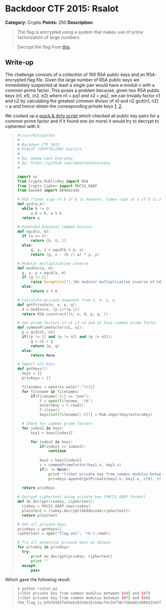 # Backdoor CTF 2015: Rsalot

**Category:** Crypto
**Points:** 250
**Description:** 

> The flag is encrypted using a system that makes use of prime factorization of large numbers. 
>
> Decrypt the flag from [this](challenge/RSALOT.tar.gz).

## Write-up

The challenge consists of a collection of 100 RSA public keys and an RSA-encrypted flag file. Given the large number of RSA public keys we immediately suspected at least a single pair would have a moduli n with a common prime factor. This poses a problem because, given two RSA public keys (n1, e1), (n2, e2) where n1 = p*q1 and n2 = p*q2, we can trivially factor n1 and n2 by calculating the greatest common divisor of n1 and n2 gcd(n1, n2) = p and hence obtain the corresponding private keys [1](https://factorable.net/faq.html), [2](http://www.hyperelliptic.org/tanja/vortraege/facthacks-RSA.pdf).

We cooked up a [quick & dirty script](solution/rsalot.py) which checked all public key pairs for a common prime factor and if it found one (or more) it would try to decrypt to ciphertext with it:

>```python
>#!/usr/bin/python
>#
># Backdoor CTF 2015
># RSALOT (CRYPTO/250) Exploit
>#
># @a: Smoke Leet Everyday
># @u: https://github.com/smokeleeteveryday
>#
>
>import os
>from Crypto.PublicKey import RSA
>from Crypto.Cipher import PKCS1_OAEP
>from base64 import b64decode
>
># GCD (times sign of b if b is nonzero, times sign of a if b is zero)
>def gcd(a,b):
>	while b != 0:
>		a,b = b, a % b
>	return a
>
># Extended Greatest Common Divisor
>def egcd(a, b):
>	if (a == 0):
>		return (b, 0, 1)
>	else:
>		g, y, x = egcd(b % a, a)
>		return (g, x - (b // a) * y, y)
>
># Modular multiplicative inverse
>def modInv(a, m):
>	g, x, y = egcd(a, m)
>	if (g != 1):
>		raise Exception("[-]No modular multiplicative inverse of %d under modulus %d" % (a, m))
>	else:
>		return x % m
>
># Calculate private exponent from n, e, p, q
>def getPrivate(n, e, p, q):
>	d = modInv(e, (p-1)*(q-1))
>	return RSA.construct((n, e, d, p, q, ))
>
># Get prime factors of n1 if n1 and n2 have common prime factor
>def commonPrimeFactor(n1, n2):
>	p = gcd(n1, n2)
>	if((p != 1) and (p != n1) and (p != n2)):
>		q = n1 / p
>		return (p, q)		
>	else:
>		return None
>
># Import all keys
>def getKeys():
>	keys = {}
>	privKeys = []
>
>	filenames = next(os.walk("."))[2]
>	for filename in filenames:
>		if(filename[-3:] == "pem"):
>			f = open(filename, 'rb')
>			externKey = f.read()
>			f.close()
>			keys[int(filename[:-4])] = RSA.importKey(externKey)
>
>	# Check for common prime factors
>	for index1 in keys:	
>		key1 = keys[index1]
>
>		for index2 in keys:
>			if(index1 == index2):
>				continue
>			
>			key2 = keys[index2]
>			r = commonPrimeFactor(key1.n, key2.n)
>			if(r != None):
>				print "[+]Got private key from common modulus between (%d) and (%d)" % (index1, index2)
>				privKeys.append(getPrivate(key1.n, key1.e, r[0], r[1]))
>				
>	return privKeys
>
># Decrypt ciphertext using private key (PKCS1 OAEP format)
>def do_decrypt(rsakey, ciphertext):
>	rsakey = PKCS1_OAEP.new(rsakey) 
>	plaintext = rsakey.decrypt(b64decode(ciphertext)) 
>	return plaintext
>
># Get all private keys
>privKeys = getKeys()
>ciphertext = open("flag.enc", 'rb').read()
>
># Try all potential private keys we obtain
>for privKey in privKeys:
>	try:
>		print do_decrypt(privKey, ciphertext)
>		print ""
>	except:
>		pass
>```

Which gave the following result:

>```bash
>$ python rsalot.py
>[+]Got private key from common modulus between (64) and (87)
>[+]Got private key from common modulus between (87) and (64)
>the_flag_is_b767b9d1fe02eb1825de32c6dacf4c2ef78c738ab0c498013347f4ea1e95e8fa
>```